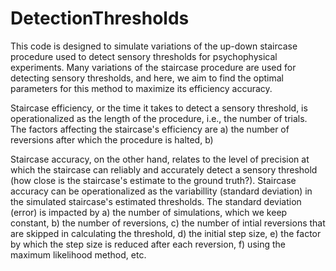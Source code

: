 # DetectionThresholds

This code is designed to simulate variations of the up-down staircase procedure used to detect sensory thresholds for psychophysical experiments. 
Many variations of the staircase procedure are used for detecting sensory thresholds, and here, we aim to find the optimal parameters for this method to maximize its efficiency accuracy. 

Staircase efficiency, or the time it takes to detect a sensory threshold, is operationalized as the length of the procedure, i.e., the number of trials. 
The factors affecting the staircase's efficiency are a) the number of reversions after which the procedure is halted, b)

Staircase accuracy, on the other hand, relates to the level of precision at which the staircase can reliably and accurately detect a sensory threshold (how close is the staircase's estimate to the ground truth?).
Staircase accuracy can be operationalized as the variabillity (standard deviation) in the simulated staircase's estimated thresholds. The standard deviation (error) is impacted by a) the number of simulations, which we keep constant, b) the number of reversions, c) the number of intial reversions that are skipped in calculating the threshold, d) the initial step size, e) the factor by which the step size is reduced after each reversion, f) using the maximum likelihood method, etc.  